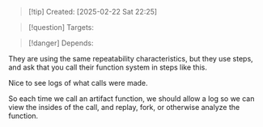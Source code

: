 
>[!tip] Created: [2025-02-22 Sat 22:25]

>[!question] Targets: 

>[!danger] Depends: 

They are using the same repeatability characteristics, but they use steps, and ask that you call their function system in steps like this.

Nice to see logs of what calls were made.

So each time we call an artifact function, we should allow a log so we can view the insides of the call, and replay, fork,  or otherwise analyze the function.
